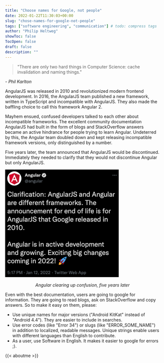 ```yaml
---
title: "Choose names for Google, not people"
date: 2022-01-22T11:30:03+00:00
slug: "chose-names-for-google-not-people"
tags: ["software engineering", "communication"] # todo: compress tags
author: "Philip Heltweg"
showToc: false
TocOpen: false
draft: false
description: ""
---
```


> "There are only two hard things in Computer Science: cache invalidation and naming things." 
> 
*- Phil Karlton*

AngularJS was released in 2010 and revolutionized modern frontend development. In 2016, the AngularJS team published a new framework, written in TypeScript and incompatible with AngularJS. They also made the baffling choice to call this framework Angular 2.

Mayhem ensued, confused developers talked to each other about incompatible frameworks. The excellent community documentation AngularJS had built in the form of blogs and StackOverflow answers became an active hindrance for people trying to learn Angular. Undeterred by this, the Angular team doubled down and kept releasing incompatible framework versions, only distinguished by a number.

Five years later, the team announced that AngularJS would be discontinued. Immediately they needed to clarify that they would not discontinue Angular but only AngularJS.

![Angular clearing up confusion, five years later](/img/posts/naming-for-google/tweet.png#center)
<p align="center"><i>Angular clearing up confusion, five years later</i></p>

Even with the best documentation, users are going to google for information. They are going to read blogs, ask on StackOverflow and copy answers. So to make it easy on them, please:

- Use unique names for major versions ("Android KitKat" instead of "Android 4.4"). They are easier to include in searches.
- Use error codes (like "Error 34") or slugs (like "ERROR_SOME_NAME") in addition to localized, readable messages. Unique strings enable users with different languages than English to contribute.
- As a user, use Software in English. It makes it easier to google for errors ;).

{{< aboutme >}}